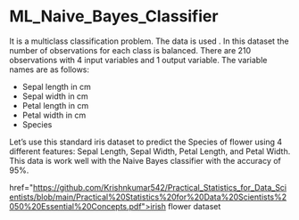 # ML_Naive_Bayes_Classifier

It is a multiclass classification problem. The data is used  . In this dataset the number of observations for each class is balanced. There are 210 observations with 4 input variables and 1 output variable. The variable names are as follows:

- Sepal length in cm
- Sepal width in cm
- Petal length in cm
- Petal width in cm
- Species

Let’s use this standard iris dataset to predict the Species of flower using 4 different features: Sepal Length, Sepal Width, Petal Length, and Petal Width. This data is work well with the Naive Bayes classifier with the accuracy of 95%.


href="https://github.com/Krishnkumar542/Practical_Statistics_for_Data_Scientists/blob/main/Practical%20Statistics%20for%20Data%20Scientists%2050%20Essential%20Concepts.pdf">irish flower dataset</a>
